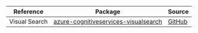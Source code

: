 | Reference | Package | Source |
|---|---|---|
|Visual Search|[azure-cognitiveservices-visualsearch](https://repo1.maven.org/maven2/com/microsoft/azure/cognitiveservices/azure-cognitiveservices-visualsearch)|[GitHub](https://github.com/Azure/azure-sdk-for-java/blob/main/)|
